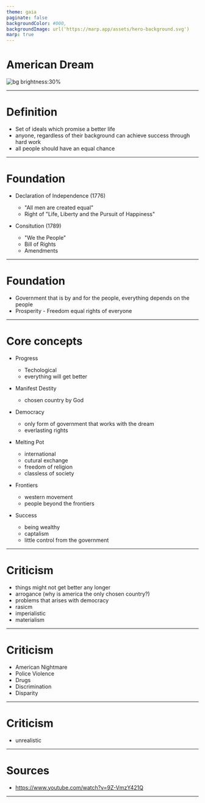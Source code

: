 ```yaml
---
theme: gaia
paginate: false
backgroundColor: #000,
backgroundImage: url('https://marp.app/assets/hero-background.svg')
marp: true
---
```


<!-- _class: lead -->
<!-- color: #FFF -->
# American Dream

![bg brightness:30%](https://external-content.duckduckgo.com/iu/?u=http%3A%2F%2F4.bp.blogspot.com%2F-fInvDSoKj80%2FUb8gpC3PNqI%2FAAAAAAAAADs%2Fnrdlv7qZsb4%2Fs1600%2FAmerican%2BFlag%2B2.jpg&f=1&nofb=1&ipt=ec0bce8485e82b6fa22f41b14f029d53880cb582e180cdc537bc827e8ec09fd4&ipo=images)

---

<!-- color: -->
# Definition

- Set of ideals which promise a better life
- anyone, regardless of their background can achieve success through hard work
- all people should have an equal chance

---

# Foundation

- Declaration of Independence (1776)
  - "All men are created equal"
  - Right of "Life, Liberty and the Pursuit of Happiness"

- Consitution (1789)
  - "We the People"
  - Bill of Rights
  - Amendments

---

# Foundation

- Government that is by and for the people, everything depends on the people
- Prosperity - Freedom equal rights of everyone

---

# Core concepts

- Progress
  - Techological 
  - everything will get better

- Manifest Destity
  - chosen country by God

- Democracy
  - only form of government that works with the dream
  - everlasting rights

- Melting Pot
  - international
  - cutural exchange
  - freedom of religion
  - classless of society

- Frontiers
  - western movement
  - people beyond the frontiers

- Success
  - being wealthy
  - captalism
  - little control from the government

---

# Criticism

- things might not get better any longer
- arrogance (why is america the only chosen country?)
- problems that arises with democracy
- rasicm
- imperialistic
- materialism

--- 

# Criticism

- American Nightmare
- Police Violence
- Drugs
- Discrimination
- Disparity


--- 

# Criticism

- unrealistic

---

# Sources

- https://www.youtube.com/watch?v=9Z-VmzY421Q

---
